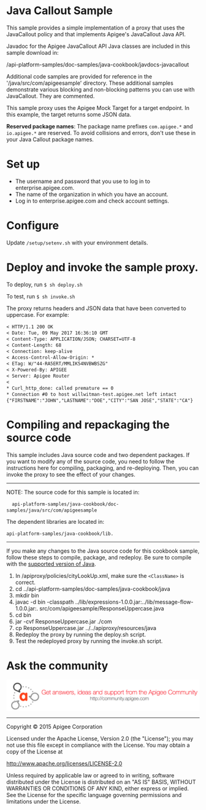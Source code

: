 # Java Callout Sample

This sample provides a simple implementation of a proxy that uses the JavaCallout policy and
that implements Apigee's JavaCallout Java API.

Javadoc for the Apigee JavaCallout API Java classes are included in this sample download in:

/api-platform-samples/doc-samples/java-cookbook/javdocs-javacallout

Additional code samples are provided for reference in the '/java/src/com/apigeesample' directory.
These additional samples demonstrate various blocking and non-blocking patterns you can
use with JavaCallout. They are commented.

This sample proxy uses the Apigee Mock Target for a target endpoint. In this example, the target returns some JSON data. 

**Reserved package names**: The package name prefixes `com.apigee.*` and `io.apigee.*` are reserved. To avoid collisions and errors, don't use these in your Java Callout package names.

# Set up

 - The username and password that you use to log in to enterprise.apigee.com.
 - The name of the organization in which you have an account. 
 - Log in to enterprise.apigee.com and check account settings.

# Configure

Update `/setup/setenv.sh` with your environment details.

# Deploy and invoke the sample proxy.

To deploy, run `$ sh deploy.sh`

To test, run `$ sh invoke.sh`

The proxy returns headers and JSON data that have been converted to uppercase. For example:

```
< HTTP/1.1 200 OK
< Date: Tue, 09 May 2017 16:36:10 GMT
< Content-Type: APPLICATION/JSON; CHARSET=UTF-8
< Content-Length: 68
< Connection: keep-alive
< Access-Control-Allow-Origin: *
< ETag: W/"44-RA5ERT/MMLIK54NVBWBSZG"
< X-Powered-By: APIGEE
< Server: Apigee Router
<
* Curl_http_done: called premature == 0
* Connection #0 to host willwitman-test.apigee.net left intact
{"FIRSTNAME":"JOHN","LASTNAME":"DOE","CITY":"SAN JOSE","STATE":"CA"}
```

# Compiling and repackaging the source code

This sample includes Java source code and two dependent packages. If you want to modify
any of the source code, you need to follow the instructions here for compiling, packaging,
and re-deploying. Then, you can invoke the proxy to see the effect of your changes.  

----------------------------------------------------------------------------------------
NOTE: The source code for this sample is located in:

      api-platform-samples/java-cookbook/doc-samples/java/src/com/apigeesample

The dependent libraries are located in:

    api-platform-samples/java-cookbook/lib. 
----------------------------------------------------------------------------------------

If you make any changes to the Java source code for this cookbook sample, follow these
steps to compile, package, and redeploy. Be sure to compile with the [supported version of Java](http://apigee.com/docs/api-services/reference/supported-software).

 1. In /apiproxy/policies/cityLookUp.xml, make sure the `<ClassName>` is correct.
 2. cd ../api-platform-samples/doc-samples/java-cookbook/java
 3. mkdir bin
 4.  javac -d bin -classpath ../lib/expressions-1.0.0.jar:../lib/message-flow-1.0.0.jar:. src/com/apigeesample/ResponseUppercase.java
 5. cd bin
 6. jar -cvf ResponseUppercase.jar ./com
 7. cp ResponseUppercase.jar ../../apiproxy/resources/java
 8. Redeploy the proxy by running the deploy.sh script.
 9. Test the redeployed proxy by running the invoke.sh script.

# Ask the community

[![alt text](../../images/apigee-community.png "Apigee Community is a great place to ask questions and find answers about developing API proxies. ")](https://community.apigee.com?via=github)

---

Copyright © 2015 Apigee Corporation

Licensed under the Apache License, Version 2.0 (the "License"); you may not use
this file except in compliance with the License. You may obtain a copy
of the License at

http://www.apache.org/licenses/LICENSE-2.0

Unless required by applicable law or agreed to in writing, software
distributed under the License is distributed on an "AS IS" BASIS,
WITHOUT WARRANTIES OR CONDITIONS OF ANY KIND, either express or implied.
See the License for the specific language governing permissions and
limitations under the License.